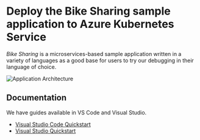 # Deploy the Bike Sharing sample application to Azure Kubernetes Service

*Bike Sharing* is a microservices-based sample application written in a variety of languages as a good base for users to try our debugging in their language of choice.

![Application Architecture](https://github.com/microsoft/mindaro/raw/master/samples/BikeSharingApp/applicationcomponents.png)


## Documentation

We have guides available in VS Code and Visual Studio.

* [Visual Studio Code Quickstart](https://aka.ms/bridge-to-k8s-vscode-quickstart)
* [Visual Studio Quickstart](https://aka.ms/bridge-to-k8s-vs-quickstart)